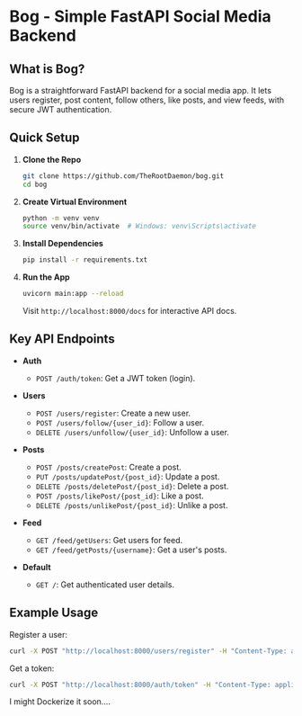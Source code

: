 # Bog - Simple FastAPI Social Media Backend

## What is Bog?
Bog is a straightforward FastAPI backend for a social media app. It lets users register, post content, follow others, like posts, and view feeds, with secure JWT authentication.

## Quick Setup

1. **Clone the Repo**
   ```bash
   git clone https://github.com/TheRootDaemon/bog.git
   cd bog
   ```

2. **Create Virtual Environment**
   ```bash
   python -m venv venv
   source venv/bin/activate  # Windows: venv\Scripts\activate
   ```

3. **Install Dependencies**
   ```bash
   pip install -r requirements.txt
   ```

4. **Run the App**
   ```bash
   uvicorn main:app --reload
   ```
   Visit `http://localhost:8000/docs` for interactive API docs.

## Key API Endpoints

- **Auth**
  - `POST /auth/token`: Get a JWT token (login).

- **Users**
  - `POST /users/register`: Create a new user.
  - `POST /users/follow/{user_id}`: Follow a user.
  - `DELETE /users/unfollow/{user_id}`: Unfollow a user.

- **Posts**
  - `POST /posts/createPost`: Create a post.
  - `PUT /posts/updatePost/{post_id}`: Update a post.
  - `DELETE /posts/deletePost/{post_id}`: Delete a post.
  - `POST /posts/likePost/{post_id}`: Like a post.
  - `DELETE /posts/unlikePost/{post_id}`: Unlike a post.

- **Feed**
  - `GET /feed/getUsers`: Get users for feed.
  - `GET /feed/getPosts/{username}`: Get a user's posts.

- **Default**
  - `GET /`: Get authenticated user details.

## Example Usage

Register a user:
```bash
curl -X POST "http://localhost:8000/users/register" -H "Content-Type: application/json" -d '{"username": "testuser", "password": "password123"}'
```

Get a token:
```bash
curl -X POST "http://localhost:8000/auth/token" -H "Content-Type: application/x-www-form-urlencoded" -d "username=testuser&password=password123"
```

I might Dockerize it soon....
